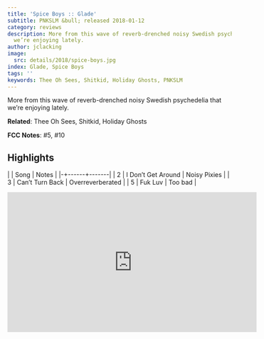 ```yaml
---
title: 'Spice Boys :: Glade'
subtitle: PNKSLM &bull; released 2018-01-12
category: reviews
description: More from this wave of reverb-drenched noisy Swedish psychedelia that
  we’re enjoying lately.
author: jclacking
image:
  src: details/2018/spice-boys.jpg
index: Glade, Spice Boys
tags: ''
keywords: Thee Oh Sees, Shitkid, Holiday Ghosts, PNKSLM
---
```

More from this wave of reverb-drenched noisy Swedish psychedelia that we’re enjoying lately.<!--more-->

**Related**: Thee Oh Sees, Shitkid, Holiday Ghosts

**FCC Notes**: #5, #10

## Highlights

| | Song | Notes |
|-+------+-------|
| 2 | I Don’t Get Around | Noisy Pixies |
| 3 | Can’t Turn Back | Overreverberated |
| 5 | Fuk Luv | Too bad |

<div class="tlo-detail-video"><iframe width="560" height="315" src="https://www.youtube.com/embed/kBt6cKoPoys" frameborder="0" allow="autoplay; encrypted-media" allowfullscreen></iframe></div>


